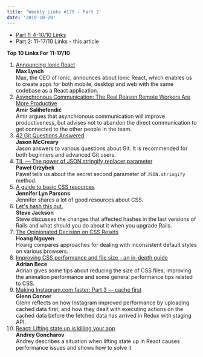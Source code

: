 ```yaml
---
title: 'Weekly Links #179 - Part 2'
date: '2019-10-20'
---
```


- [Part 1: 4-10/10 Links](https://yearn2learn.netlify.com/weekly-links/2019-10-19/)
- Part 2: 11-17/10 Links - this article

**Top 10 Links For 11-17/10**

1. [Announcing Ionic React](https://ionicframework.com/blog/announcing-ionic-react/)  
   **Max Lynch**  
   Max, the CEO of Ionic, announces about Ionic React, which enables us to create apps for both mobile, desktop and web with the same codebase as a React application.
2. [Asynchronous Communication: The Real Reason Remote Workers Are More Productive](https://doist.com/blog/asynchronous-communication/)  
   **Amir Salihefendić**  
   Amir argues that asynchronous communication will improve productiveness, but advises not to abandon the direct communication to get connected to the other people in the team.
3. [42 Git Questions Answered](https://dev.to/gonedark/42-git-questions-answered-3npa)  
   **Jason McCreary**  
   Jason answers to various questions about Git. It is recommended for both beginners and advanced Git users.
4. [TIL — The power of JSON.stringify replacer parameter](https://pawelgrzybek.com/til-the-power-of-json-stringify-replacer-parameter/)  
   **Paweł Grzybek**  
   Paweł tells us about the secret second parameter of `JSON.stringify` method.
5. [A guide to basic CSS resources](https://dev.to/jenniferlynparsons/a-guide-to-basic-css-resources-13nm)  
   **Jennifer Lyn Parsons**  
   Jennifer shares a lot of good resources about CSS.
6. [Let's hash this out.](http://blog.testdouble.com/posts/2019-10-15-lets-hash-this-out.html)  
   **Steve Jackson**  
   Steve discusses the changes that affected hashes in the last versions of Rails and what should you do about it when you upgrade Rails.
7. [The Opinionated Decision on CSS Resets](https://hoangbkit.com/css-resets)  
   **Hoang Nguyen**  
   Hoang compares approaches for dealing with inconsistent default styles on various browsers.
8. [Improving CSS performance and file size - an in-depth guide](https://dev.to/prototyp/improving-css-performance-and-file-size-an-in-depth-guide-4mb5)  
   **Adrian Bece**  
   Adrian gives some tips about reducing the size of CSS files, improving the animation performance and some general performance tips related to CSS.
9. [Making Instagram.com faster: Part 3 — cache first](https://instagram-engineering.com/making-instagram-com-faster-part-3-cache-first-6f3f130b9669)  
   **Glenn Conner**  
   Glenn reflects on how Instagram improved performance by uploading cached data first, and how they dealt with executing actions on the cached data before the fetched data has arrived in Redux with staging API.
10. [React: Lifting state up is killing your app](https://itnext.io/react-lifting-state-up-is-killing-your-app-3ad6f0e1213d)  
    **Andrey Goncharov**  
    Andrey describes a situation when lifting state up in React causes performance issues and shows how to solve it
